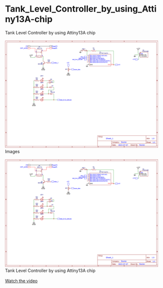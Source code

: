 # Tank_Level_Controller_by_using_Attiny13A-chip
Tank Level Controller by using Attiny13A chip
<br><br>
<img src="https://raw.githubusercontent.com/SouravApiDev/tank_level_control/main/Screenshot%202024-08-10%20171046.png">
Images
<br><br>
<img src="https://raw.githubusercontent.com/SouravApiDev/tank_level_control/main/Screenshot%202024-08-10%20171046.png">
Tank Level Controller by using Attiny13A chip
<br><br>
[Watch the video](https://raw.githubusercontent.com/SouravApiDev/tank_level_control/main/all_media/Untitled%20video%20-%20Made%20with%20Clipchamp%20(1).mp4)
